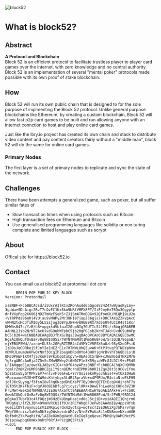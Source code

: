 
![block52](https://user-images.githubusercontent.com/8411406/120908786-720e8f80-c6b1-11eb-92a7-c32e0afebced.jpg)

# What is block52?

## Abstract
**A Protocol and Blockchain**  
Block 52 is an efficient protocol to facilitate trustless player to player card games over the internet, with zero knowledge and no central authority.  Block 52 is an implementation of several "mental poker" protocols made possible with its own proof of stake blockchain.

## How
Block 52 will run its own public chain that is designed to for the sole purpose of implmenting the Block 52 protocol.  Unlike general purpose blockchains like Ethereum, by creating a custom blockchain, Block 52 will allow fast p2p card games to be built and run allowing anyone with an internet connction to host and play online card games.

Just like the lbry.io project has created its own chain and stack to distribute video content and pay content creators fairly without a "middle man", block 52 will do the same for online card games.

### Primary Nodes
The first layer is a set of primary nodes to replicate and sync the state of the network.  

## Challenges
There have been attempts a generalized game, such as poker, but all suffer similar fates of
- Slow transaction times when using protocols such as Bitcoin
- High transaction fees on Ethereum and Bitcoin
- Use generalised programming languages like solidity or non turing complete and limited languages such as scrypt

## About
Offical site for https://block52.io

## Contact

You can email us at block52 at protonmail dot com

```text
-----BEGIN PGP PUBLIC KEY BLOCK-----
Version: ProtonMail

xsBNBF+Fcb8BCACsd/i5UxrAIlKCvZROnAudd6bGgceV24Z47wWyaoKyL6y+
3gaWaeSDLAigr2RzT7cQvEC1Kx5km5bRfVMFX8PT/IiF2myHxT6Qx3Qgyplp
dnfVXyPcp2X6O6jND2TmNzFSeK5+ZJjSmATMoBQGv92QfoeGK/MiQMj9LU2u
+VtRPPds96nRj4VUjau9vMHPy2Mr3UHI87jopJ36gjsl+DOC7AXpZZkVpAcC
vWHN2tcHCJfiMIQy5L5SzjogJQ8YpJW+Hv806B9RX/Xd6S0V4UC1R4st1Rcr
UMWhs047s/YzR/h8+xpgxkdVbfuaI20bpNIg7GUTIcSlJESt/rBbqjQRABEB
AAHNL2Jsb2NrNTJAcHJvdG9ubWFpbC5jb20gPGJsb2NrNTJAcHJvdG9ubWFp
bC5jb20+wsCNBBABCAAgBQJfhXG/BgsJBwgDAgQVCAoCBBYCAQACGQECGwMC
HgEAIQkQufOvBaFv0q8WIQQSi/TWYNTMaMdt1Mm5868FoW/SrzQ3B/96paB/
mjYEBXFSWd//aznb+DL53s2GFgRZIMB4sCd5MYCV5ESX6uUzL98ySXoOPsiK
IzDDsJeCORkejSfJnYIe1HEZrE1x7HTKWLHhQZuvAK+6tPJtuqPQTNBYpNVo
mDWRJLnumUeHPwOrNmf3OCgIhZoagnDRbd0Yo4QHUYjgNrBvVhTb68DJLojD
OMJDP6EF1KX4fjS3KuHl9YkxbqGtuCpvh+OEAsdC5rBH+xJGENobdTNXzMrG
Yg3rgABCzAoBja2ZDvSsZMu9BWey2t6N0CP1n3X59yiaWFc8JLDCt9+zP5dS
LFIAHqgoE1u/ewdXLJABycKIC4+nDf04oyAPzsBNBF+Fcb8BCAChQXCH9MRb
tgmlrZm8KZvGMP8hBDCZgi1Y9cnQEMcrhdIPMK9h0RI1ZqyZ8t3j9CGvIfmu
SpzSCsu5yGTMPkvEV7+nlvvFl0aFwL+Y7rQsiseknMyo3h6is4+wtUX1OHwU
+RpcoaunN3J8+HTXW9dsKhfybgx3L4B4SpraVb+x4F9RUm/R4cLuNtwEkEH5
jdlJ6cSLyog/f3fsnI8wlhq6NcpdDtEXePFTByDdotQETEtEcqO48irehF7y
jEfO5t2K7Fb1F+dgVJ8OBEbDfLg7ricyz/lOR++DAwETnLwqKqCXHFo3VZ3H
PrLMeT+EeKSdfNMWO/A3zEOu7AxafCt9ABEBAAHCwHYEGAEIAAkFAl+Fcb8C
GwwAIQkQufOvBaFv0q8WIQQSi/TWYNTMaMdt1Mm5868FoW/Sr2FWB/9BD124
p0gAo3TUbYD3c4lfOQzjW8HzEkUQnpHaejvd0cJ5cjiB+vyidADEI1Qhjrm6
TWUgKgl/lfZLJBh49VmHVRCU2IfOJr2RCYWhg0FJePwbEAAdmIBy4ppzHfxb
yGeiiCDYlvuynu51sVIZNKpiqrdxA2ydtxp+wqTscTISEO6U2Xg7bMa/vYqn
7WgYU0rcicz1xH3mDh3igDWskocdrWMJv/Nfe8YPuUa8L1vDN8movNXzuWUH
GbfbdtZYkPwqRitW/lAZ8e8XmBgUat6uTeIGqTgeQeveCPbhQHy8AMCMxtPS
30jpzowpbqK0mWx0nhtP0RfJ+PszgDQ5FtL9
=u0Ji
-----END PGP PUBLIC KEY BLOCK-----
```   
